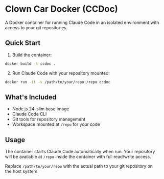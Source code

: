 # Clown Car Docker (CCDoc)

A Docker container for running Claude Code in an isolated environment with access to your git repositories.

## Quick Start

1. Build the container:
```bash
docker build -t ccdoc .
```

2. Run Claude Code with your repository mounted:
```bash
docker run -it -v /path/to/your/repo:/repo ccdoc
```

## What's Included

- Node.js 24-slim base image
- Claude Code CLI
- Git tools for repository management
- Workspace mounted at `/repo` for your code

## Usage

The container starts Claude Code automatically when run. Your repository will be available at `/repo` inside the container with full read/write access.

Replace `/path/to/your/repo` with the actual path to your git repository on the host system.